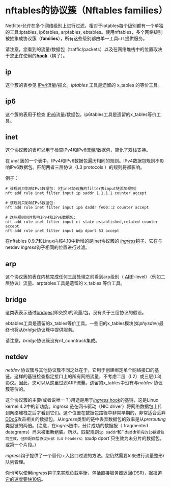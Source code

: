 # nftables的协议簇（Nftables families）



Netfilter允许在多个网络级别上进行过滤。相对于iptables每个级别都有一个单独的工具:iptables, ip6tables, arptables, ebtables。使用nftables，多个网络级别被抽象成协议簇（**families**），所有这些级别都由单一工具`nft`提供服务。

请注意，您看到的流量/数据包（traffic/packets）以及在网络堆栈中的位置取决于您正在使用的[**hook**](https://wiki.nftables.org/wiki-nftables/index.php/Netfilter_hooks)（钩子）。

## ip

这个簇的表参见 [IPv4](https://en.wikipedia.org/wiki/IPv4)流量/报文。*iptables* 工具是遗留的 x_tables 的等价工具。

## ip6

 这个簇的表用于检查 [IPv6](https://en.wikipedia.org/wiki/IPv6)流量/数据包。ip6tables工具是遗留的x_tables等价工具。

## inet

这个协议簇的表可以用于检查IPv4和IPv6流量/数据包，简化了双栈支持。

在 *inet* 簇的一个表中，IPv4和IPv6数据包遍历相同的规则。IPv4数据包规则不影响IPv6数据包。匹配两者三层协议（L3 protocols ）的规则将都影响。

例子：

```
# 该规则只影响IPv4数据包:（往inet协议簇的filter表input链添加规则）
nft add rule inet filter input ip saddr 1.1.1.1 counter accept

# 该规则只影响IPv6数据包:
nft add rule inet filter input ip6 daddr fe00::2 counter accept

# 这些规则同时影响IPv4和IPv6数据包:
nft add rule inet filter input ct state established,related counter accept
nft add rule inet filter input udp dport 53 accept
```

在nftables 0.9.7和Linux内核4.10中新增的是inet协议簇的 [*ingress*](https://wiki.nftables.org/wiki-nftables/index.php/Netfilter_hooks)钩子，它在与netdev *ingress*钩子相同的位置进行过滤。

## arp

这个协议簇的表在内核完成任何三层处理之前看到arp级别（ [ARP](https://en.wikipedia.org/wiki/Address_Resolution_Protocol)-level）（例如二层协议）流量。arptables工具是遗留的 x_tables 等价工具。

## bridge

这类表表示通过[bridges](https://wiki.linuxfoundation.org/networking/bridge)(即交换)的流量/包。没有关于三层协议的假设。

ebtables工具是遗留的x_tables等价工具。一些旧的x_tables模块(如*physdev*)最终也将从*bridge*协议簇中提供服务。

请注意，*bridge*协议簇没有nf_conntrack集成。

## netdev

*netdev* 协议簇与其他协议簇不同之处在于，它用于创建绑定单个网络接口的基链。这样的基链检查指定接口上的所有网络流量，不考虑二层（L2）或三层(L3)协议。因此，您可以从这里过滤ARP流量。遗留的x_tables中没有与*netdev* 协议簇等价的。

这个协议簇的主要(或者说唯一？)用途是用于[*ingress* hook](https://wiki.nftables.org/wiki-nftables/index.php/Netfilter_hooks)的基链，这是Linux kernel 4.2中的新功能。*ingress* 链在网卡驱动（NIC driver）将网络数据包上传到网络堆栈之后才看到它们。这个位置在数据包路径中非常早期的，非常适合丢弃 [DDoS](https://en.wikipedia.org/wiki/Denial-of-service_attack#Distributed_attack)攻击相关的数据包。从*ingress*类型的链中丢弃数据包的效率是从*prerouting*类型链的两倍。(注意，在*ingres*链中，分片成功的数据报（ fragmented datagrams）尚未被重新组装。所以，匹配规则`ip saddr`和``daddr`所有的ip数据包均生效，但匹配四层协议头部（L4 headers）如`udp dport`只生效为未分片的数据包，或第一个片段。）

 *ingress*钩子提供了一个替代`tc`入接口过滤的方法。您仍然需要tc来进行流量整形/队列管理。

你也可以使用*ingress*钩子来实现[负载平衡](https://wiki.nftables.org/wiki-nftables/index.php/Load_balancing)，包括直接服务器返回(DSR)，[据报道它的速度要快10倍](https://netdevconf.org/1.2/slides/oct6/08_nftables_Load_Balancing_with_nftables_II_Slides.pdf)。